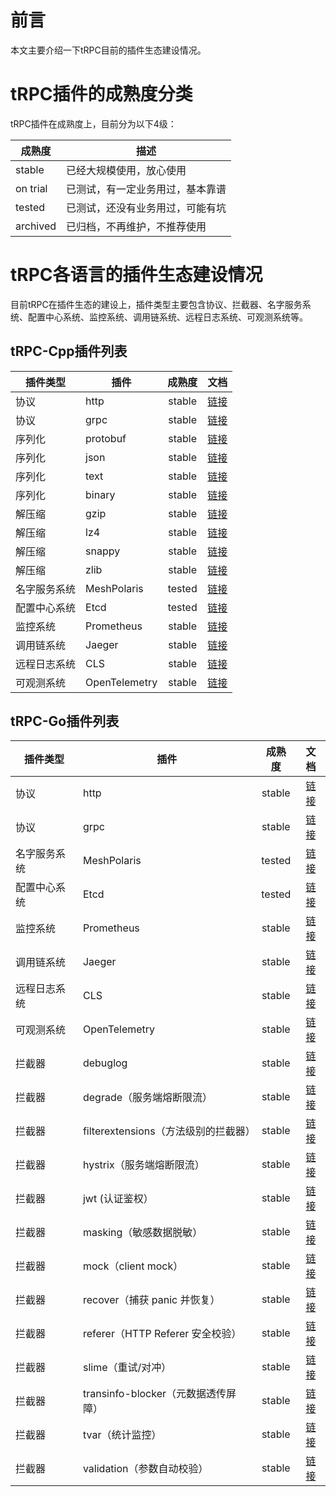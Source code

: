 # 前言

本文主要介绍一下tRPC目前的插件生态建设情况。

# tRPC插件的成熟度分类

tRPC插件在成熟度上，目前分为以下4级：

| 成熟度   | 描述                             |
| -------- | -------------------------------- |
| stable   | 已经大规模使用，放心使用         |
| on trial | 已测试，有一定业务用过，基本靠谱 |
| tested   | 已测试，还没有业务用过，可能有坑 |
| archived  | 已归档，不再维护，不推荐使用 |

# tRPC各语言的插件生态建设情况

目前tRPC在插件生态的建设上，插件类型主要包含协议、拦截器、名字服务系统、配置中心系统、监控系统、调用链系统、远程日志系统、可观测系统等。

## tRPC-Cpp插件列表

| 插件类型  |   插件   |  成熟度  |  文档 |
| -------- | -------- | :------: | :---------------------------------------------------------------------------------: |
| 协议  | http |  stable  | [链接](https://github.com/trpc-group/trpc-cpp/blob/main/docs/zh/http_protocol_service.md) |
| 协议  | grpc |  stable  | [链接](https://github.com/trpc-group/trpc-cpp/blob/main/docs/zh/grpc_protocol_service.md) |
| 序列化  | protobuf |  stable  | [链接](https://github.com/trpc-group/trpc-cpp/blob/main/docs/zh/serialization.md) |
| 序列化  | json |  stable  | [链接](https://github.com/trpc-group/trpc-cpp/blob/main/docs/zh/serialization.md) |
| 序列化  | text |  stable  | [链接](https://github.com/trpc-group/trpc-cpp/blob/main/docs/zh/serialization.md) |
| 序列化  | binary |  stable  | [链接](https://github.com/trpc-group/trpc-cpp/blob/main/docs/zh/serialization.md) |
| 解压缩  | gzip |  stable  | [链接](https://github.com/trpc-group/trpc-cpp/blob/main/docs/zh/compression.md) |
| 解压缩  | lz4 |  stable  | [链接](https://github.com/trpc-group/trpc-cpp/blob/main/docs/zh/compression.md) |
| 解压缩  | snappy |  stable  | [链接](https://github.com/trpc-group/trpc-cpp/blob/main/docs/zh/compression.md) |
| 解压缩  | zlib |  stable  | [链接](https://github.com/trpc-group/trpc-cpp/blob/main/docs/zh/compression.md) |
| 名字服务系统  | MeshPolaris |  tested  | [链接](https://github.com/trpc-group/cpp-naming-polarismesh/blob/main/README_zh.md) |
| 配置中心系统  | Etcd |  tested  | [链接](https://github.com/trpc-group/cpp-config-etcd/blob/main/README_zh.md) |
| 监控系统  | Prometheus |  stable  | [链接](https://github.com/trpc-group/trpc-cpp/blob/main/docs/zh/prometheus_metrics.md) |
| 调用链系统  | Jaeger |  stable  | [链接](https://github.com/trpc-group/cpp-tracing-jaeger/blob/main/README_zh.md) |
| 远程日志系统  | CLS |  stable  | [链接](https://github.com/trpc-group/cpp-logging-cls/blob/main/README_zh.md) |
| 可观测系统  | OpenTelemetry |  stable  | [链接](https://github.com/trpc-group/cpp-telemetry-opentelemetry/blob/main/README_zh.md) |

## tRPC-Go插件列表

| 插件类型  |   插件   |  成熟度  |  文档 |
| -------- | -------- | :------: | :---------------------------------------------------------------------------------: |
| 协议  | http |  stable  | [链接](https://github.com/trpc-group/trpc-go/tree/main/http) |
| 协议  | grpc |  stable  | [链接](https://github.com/trpc-ecosystem/go-codec/tree/main/grpc) |
| 名字服务系统  | MeshPolaris |  tested  | [链接](https://github.com/trpc-ecosystem/go-naming-polarismesh) |
| 配置中心系统  | Etcd |  tested  | [链接](https://github.com/trpc-ecosystem/go-config-etcd) |
| 监控系统  | Prometheus |  stable  | [链接](https://github.com/trpc-ecosystem/go-metrics-prometheus) |
| 调用链系统  | Jaeger |  stable  | [链接](https://github.com/trpc-ecosystem/go-opentracing-jaeger) |
| 远程日志系统  | CLS |  stable  | [链接](https://github.com/trpc-ecosystem/go-log-cls) |
| 可观测系统  | OpenTelemetry |  stable  | [链接](https://github.com/trpc-ecosystem/go-opentelementry) |
| 拦截器 | debuglog | stable | [链接](https://github.com/trpc-ecosystem/go-filter/tree/main/debuglog) |
| 拦截器 | degrade（服务端熔断限流）| stable | [链接](https://github.com/trpc-ecosystem/go-filter/tree/main/degrade) |
| 拦截器 | filterextensions（方法级别的拦截器）| stable | [链接](https://github.com/trpc-ecosystem/go-filter/tree/main/filterextensions) |
| 拦截器 | hystrix（服务端熔断限流）| stable | [链接](https://github.com/trpc-ecosystem/go-filter/tree/main/hystrix) |
| 拦截器 | jwt (认证鉴权）| stable | [链接](https://github.com/trpc-ecosystem/go-filter/tree/main/jwt) |
| 拦截器 | masking（敏感数据脱敏）| stable | [链接](https://github.com/trpc-ecosystem/go-filter/tree/main/masking) |
| 拦截器 | mock（client mock）| stable | [链接](https://github.com/trpc-ecosystem/go-filter/tree/main/mock) |
| 拦截器 | recover（捕获 panic 并恢复）| stable | [链接](https://github.com/trpc-ecosystem/go-filter/tree/main/recovery) |
| 拦截器 | referer（HTTP Referer 安全校验）| stable | [链接](https://github.com/trpc-ecosystem/go-filter/tree/main/referer) |
| 拦截器 | slime（重试/对冲）| stable | [链接](https://github.com/trpc-ecosystem/go-filter/tree/main/slime) |
| 拦截器 | transinfo-blocker（元数据透传屏障）| stable | [链接](https://github.com/trpc-ecosystem/go-filter/tree/main/transinfo-blocker) |
| 拦截器 | tvar（统计监控）| stable | [链接](https://github.com/trpc-ecosystem/go-filter/tree/main/tvar) |
| 拦截器 | validation（参数自动校验）| stable | [链接](https://github.com/trpc-ecosystem/go-filter/tree/main/validation) |
